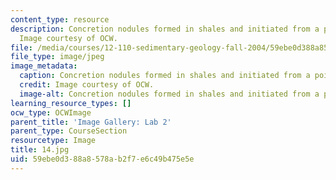 ```yaml
---
content_type: resource
description: Concretion nodules formed in shales and initiated from a point source.
  Image courtesy of OCW.
file: /media/courses/12-110-sedimentary-geology-fall-2004/59ebe0d388a8578ab2f7e6c49b475e5e_14.jpg
file_type: image/jpeg
image_metadata:
  caption: Concretion nodules formed in shales and initiated from a point source.
  credit: Image courtesy of OCW.
  image-alt: Concretion nodules formed in shales and initiated from a point source.
learning_resource_types: []
ocw_type: OCWImage
parent_title: 'Image Gallery: Lab 2'
parent_type: CourseSection
resourcetype: Image
title: 14.jpg
uid: 59ebe0d3-88a8-578a-b2f7-e6c49b475e5e
---
```


